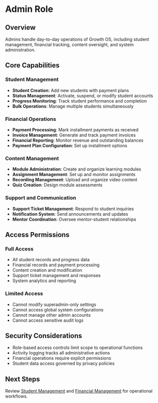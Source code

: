 # Admin Role

## Overview

Admins handle day-to-day operations of Growth OS, including student management, financial tracking, content oversight, and system administration.

## Core Capabilities

### Student Management
- **Student Creation**: Add new students with payment plans
- **Status Management**: Activate, suspend, or modify student accounts
- **Progress Monitoring**: Track student performance and completion
- **Bulk Operations**: Manage multiple students simultaneously

### Financial Operations
- **Payment Processing**: Mark installment payments as received
- **Invoice Management**: Generate and track payment invoices
- **Financial Reporting**: Monitor revenue and outstanding balances
- **Payment Plan Configuration**: Set up installment options

### Content Management
- **Module Administration**: Create and organize learning modules
- **Assignment Management**: Set up and monitor assignments
- **Recording Management**: Upload and organize video content
- **Quiz Creation**: Design module assessments

### Support and Communication
- **Support Ticket Management**: Respond to student inquiries
- **Notification System**: Send announcements and updates
- **Mentor Coordination**: Oversee mentor-student relationships

## Access Permissions

### Full Access
- All student records and progress data
- Financial records and payment processing
- Content creation and modification
- Support ticket management and responses
- System analytics and reporting

### Limited Access
- Cannot modify superadmin-only settings
- Cannot access global system configurations
- Cannot manage other admin accounts
- Cannot access sensitive audit logs

## Security Considerations

- Role-based access controls limit scope to operational functions
- Activity logging tracks all administrative actions
- Financial operations require explicit permissions
- Student data access governed by privacy policies

## Next Steps
Review [Student Management](../features/student-management.md) and [Financial Management](../features/financial-management.md) for operational workflows.